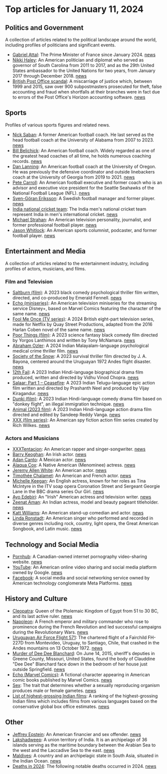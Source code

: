 # Top articles for January 11, 2024

## Politics and Government
A collection of articles related to the political landscape around the world, including profiles of politicians and significant events.

- [Gabriel Attal](https://en.wikipedia.org/wiki/Gabriel_Attal): The Prime Minister of France since January 2024. [news](https://www.bing.com/news/search?q=Gabriel+Attal)
- [Nikki Haley](https://en.wikipedia.org/wiki/Nikki_Haley): An American politician and diplomat who served as governor of South Carolina from 2011 to 2017, and as the 29th United States ambassador to the United Nations for two years, from January 2017 through December 2018. [news](https://www.bing.com/news/search?q=Nikki+Haley)
- [British Post Office scandal](https://en.wikipedia.org/wiki/British_Post_Office_scandal): A miscarriage of justice which, between 1999 and 2015, saw over 900 subpostmasters prosecuted for theft, false accounting and fraud when shortfalls at their branches were in fact due to errors of the Post Office's Horizon accounting software. [news](https://www.bing.com/news/search?q=British+Post+Office+scandal)

## Sports
Profiles of various sports figures and related news.

- [Nick Saban](https://en.wikipedia.org/wiki/Nick_Saban): A former American football coach. He last served as the head football coach at the University of Alabama from 2007 to 2023. [news](https://www.bing.com/news/search?q=Nick+Saban)
- [Bill Belichick](https://en.wikipedia.org/wiki/Bill_Belichick): An American football coach. Widely regarded as one of the greatest head coaches of all time, he holds numerous coaching records. [news](https://www.bing.com/news/search?q=Bill+Belichick)
- [Dan Lanning](https://en.wikipedia.org/wiki/Dan_Lanning): An American football coach at the University of Oregon. He was previously the defensive coordinator and outside linebackers coach at the University of Georgia from 2019 to 2021. [news](https://www.bing.com/news/search?q=Dan+Lanning)
- [Pete Carroll](https://en.wikipedia.org/wiki/Pete_Carroll): An American football executive and former coach who is an advisor and executive vice president for the Seattle Seahawks of the National Football League (NFL). [news](https://www.bing.com/news/search?q=Pete+Carroll)
- [Sven-Göran Eriksson](https://en.wikipedia.org/wiki/Sven-G%C3%B6ran_Eriksson): A Swedish football manager and former player. [news](https://www.bing.com/news/search?q=Sven-G%C3%B6ran+Eriksson)
- [India national cricket team](https://en.wikipedia.org/wiki/India_national_cricket_team): The India men's national cricket team represent India in men's international cricket. [news](https://www.bing.com/news/search?q=India+national_cricket_team)
- [Michael Strahan](https://en.wikipedia.org/wiki/Michael_Strahan): An American television personality, journalist, and former professional football player. [news](https://www.bing.com/news/search?q=Michael+Strahan)
- [Jason Whitlock](https://en.wikipedia.org/wiki/Jason_Whitlock): An American sports columnist, podcaster, and former football player. [news](https://www.bing.com/news/search?q=Jason+Whitlock)

## Entertainment and Media
A collection of articles related to the entertainment industry, including profiles of actors, musicians, and films.

### Film and Television
- [Saltburn (film)](https://en.wikipedia.org/wiki/Saltburn_(film)): A 2023 black comedy psychological thriller film written, directed, and co-produced by Emerald Fennell. [news](https://www.bing.com/news/search?q=Saltburn+film)
- [Echo (miniseries)](https://en.wikipedia.org/wiki/Echo_(miniseries)): An American television miniseries for the streaming service Disney+, based on Marvel Comics featuring the character of the same name. [news](https://www.bing.com/news/search?q=Echo+miniseries)
- [Fool Me Once (TV series)](https://en.wikipedia.org/wiki/Fool_Me_Once_(TV_series)): A 2024 British eight-part television series, made for Netflix by Quay Street Productions, adapted from the 2016 Harlan Coben novel of the same name. [news](https://www.bing.com/news/search?q=Fool+Me+Once+TV+series)
- [Poor Things (film)](https://en.wikipedia.org/wiki/Poor_Things_(film)): A 2023 science fantasy black comedy film directed by Yorgos Lanthimos and written by Tony McNamara. [news](https://www.bing.com/news/search?q=Poor+Things+film)
- [Abraham Ozler](https://en.wikipedia.org/wiki/Abraham_Ozler): A 2024 Indian Malayalam-language psychological medical crime thriller film. [news](https://www.bing.com/news/search?q=Abraham+Ozler+film)
- [Society of the Snow](https://en.wikipedia.org/wiki/Society_of_the_Snow): A 2023 survival thriller film directed by J. A. Bayona, centered around the Uruguayan 1972 Andes flight disaster. [news](https://www.bing.com/news/search?q=Society+of+the+Snow+film)
- [12th Fail](https://en.wikipedia.org/wiki/12th_Fail): A 2023 Indian Hindi-language biographical drama film produced, written and directed by Vidhu Vinod Chopra. [news](https://www.bing.com/news/search?q=12th+Fail+film)
- [Salaar: Part 1 – Ceasefire](https://en.wikipedia.org/wiki/Salaar:_Part_1_%E2%80%93_Ceasefire): A 2023 Indian Telugu-language epic action film written and directed by Prashanth Neel and produced by Vijay Kiragandur. [news](https://www.bing.com/news/search?q=Salaar+Part+1+Ceasefire+film)
- [Dunki (film)](https://en.wikipedia.org/wiki/Dunki_(film)): A 2023 Indian Hindi-language comedy drama film based on "donkey flight", an illegal immigration technique. [news](https://www.bing.com/news/search?q=Dunki+film)
- [Animal (2023 film)](https://en.wikipedia.org/wiki/Animal_(2023_film)): A 2023 Indian Hindi-language action drama film directed and edited by Sandeep Reddy Vanga. [news](https://www.bing.com/news/search?q=Animal+2023+film)
- [XXX (film series)](https://en.wikipedia.org/wiki/XXX_(film_series)): An American spy fiction action film series created by Rich Wilkes. [news](https://www.bing.com/news/search?q=XXX+film+series)

### Actors and Musicians
- [XXXTentacion](https://en.wikipedia.org/wiki/XXXTentacion): An American rapper and singer-songwriter. [news](https://www.bing.com/news/search?q=XXXTentacion)
- [Barry Keoghan](https://en.wikipedia.org/wiki/Barry_Keoghan): An Irish actor. [news](https://www.bing.com/news/search?q=Barry+Keoghan)
- [Adan Canto](https://en.wikipedia.org/wiki/Adan_Canto): A Mexican actor. [news](https://www.bing.com/news/search?q=Adan+Canto)
- [Alaqua Cox](https://en.wikipedia.org/wiki/Alaqua_Cox): A Native American (Menominee) actress. [news](https://www.bing.com/news/search?q=Alaqua+Cox)
- [Jeremy Allen White](https://en.wikipedia.org/wiki/Jeremy_Allen_White): An American actor. [news](https://www.bing.com/news/search?q=Jeremy+Allen+White)
- [Timothée Chalamet](https://en.wikipedia.org/wiki/Timoth%C3%A9e_Chalamet): An American and French actor. [news](https://www.bing.com/news/search?q=Timoth%C3%A9e+Chalamet)
- [Michelle Keegan](https://en.wikipedia.org/wiki/Michelle_Keegan): An English actress, known for her roles as Tina McIntyre in the ITV soap opera Coronation Street and Sergeant Georgie Lane in the BBC drama series Our Girl. [news](https://www.bing.com/news/search?q=Michelle+Keegan)
- [Ayo Edebiri](https://en.wikipedia.org/wiki/Ayo_Edebiri): An "Irish" American actress and television writer. [news](https://www.bing.com/news/search?q=Ayo+Edebiri)
- [Zeenat Aman](https://en.wikipedia.org/wiki/Zeenat_Aman): An Indian actress, model and beauty pageant titleholder. [news](https://www.bing.com/news/search?q=Zeenat+Aman)
- [Katt Williams](https://en.wikipedia.org/wiki/Katt_Williams): An American stand-up comedian and actor. [news](https://www.bing.com/news/search?q=Katt+Williams)
- [Linda Ronstadt](https://en.wikipedia.org/wiki/Linda_Ronstadt): An American singer who performed and recorded in diverse genres including rock, country, light opera, the Great American Songbook, and Latin music. [news](https://www.bing.com/news/search?q=Linda+Ronstadt)

## Technology and Social Media
- [Pornhub](https://en.wikipedia.org/wiki/Pornhub): A Canadian-owned internet pornography video-sharing website. [news](https://www.bing.com/news/search?q=Pornhub)
- [YouTube](https://en.wikipedia.org/wiki/YouTube): An American online video sharing and social media platform owned by Google. [news](https://www.bing.com/news/search?q=YouTube)
- [Facebook](https://en.wikipedia.org/wiki/Facebook): A social media and social networking service owned by American technology conglomerate Meta Platforms. [news](https://www.bing.com/news/search?q=Facebook)

## History and Culture
- [Cleopatra](https://en.wikipedia.org/wiki/Cleopatra): Queen of the Ptolemaic Kingdom of Egypt from 51 to 30 BC, and its last active ruler. [news](https://www.bing.com/news/search?q=Cleopatra)
- [Napoleon](https://en.wikipedia.org/wiki/Napoleon): A French emperor and military commander who rose to prominence during the French Revolution and led successful campaigns during the Revolutionary Wars. [news](https://www.bing.com/news/search?q=Napoleon)
- [Uruguayan Air Force Flight 571](https://en.wikipedia.org/wiki/Uruguayan_Air_Force_Flight_571): The chartered flight of a Fairchild FH-227D from Montevideo, Uruguay, to Santiago, Chile, that crashed in the Andes mountains on 13 October 1972. [news](https://www.bing.com/news/search?q=Uruguayan+Air+Force+Flight+571)
- [Murder of Dee Dee Blanchard](https://en.wikipedia.org/wiki/Murder_of_Dee_Dee_Blanchard): On June 14, 2015, sheriff's deputies in Greene County, Missouri, United States, found the body of Clauddine "Dee Dee" Blanchard face down in the bedroom of her house just outside Springfield. [news](https://www.bing.com/news/search?q=Murder+of+Dee+Dee+Blanchard)
- [Echo (Marvel Comics)](https://en.wikipedia.org/wiki/Echo_(Marvel_Comics)): A fictional character appearing in American comic books published by Marvel Comics. [news](https://www.bing.com/news/search?q=Echo+Marvel+Comics)
- [Sex](https://en.wikipedia.org/wiki/Sex): The trait that determines whether a sexually reproducing organism produces male or female gametes. [news](https://www.bing.com/news/search?q=Sex)
- [List of highest-grossing Indian films](https://en.wikipedia.org/wiki/List_of_highest-grossing_Indian_films): A ranking of the highest-grossing Indian films which includes films from various languages based on the conservative global box office estimates. [news](https://www.bing.com/news/search?q=List+of+highest-grossing+Indian+films)

## Other
- [Jeffrey Epstein](https://en.wikipedia.org/wiki/Jeffrey_Epstein): An American financier and sex offender. [news](https://www.bing.com/news/search?q=Jeffrey+Epstein)
- [Lakshadweep](https://en.wikipedia.org/wiki/Lakshadweep): A union territory of India. It is an archipelago of 36 islands serving as the maritime boundary between the Arabian Sea to the west and the Laccadive Sea to the east. [news](https://www.bing.com/news/search?q=Lakshadweep)
- [Maldives](https://en.wikipedia.org/wiki/Maldives): A country and an archipelagic state in South Asia, situated in the Indian Ocean. [news](https://www.bing.com/news/search?q=Maldives)
- [Deaths in 2024](https://en.wikipedia.org/wiki/Deaths_in_2024): The following notable deaths occurred in 2024. [news](https://www.bing.com/news/search?q=Deaths+in+2024)